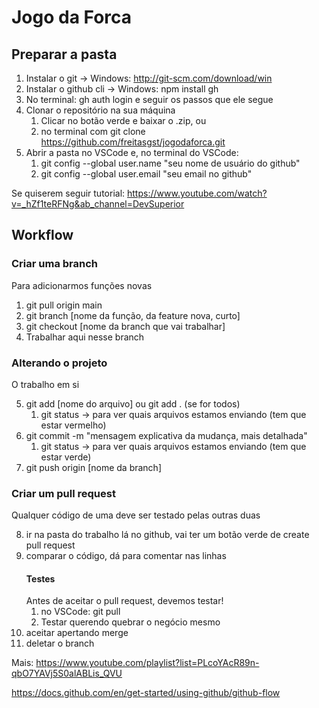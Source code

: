 # Jogo da Forca

## Preparar a pasta

1. Instalar o git -> Windows: http://git-scm.com/download/win
2. Instalar o github cli -> Windows: npm install gh
3. No terminal: gh auth login e seguir os passos que ele segue
3. Clonar o repositório na sua máquina
    1. Clicar no botão verde e baixar o .zip, ou 
    2. no terminal com git clone https://github.com/freitasgst/jogodaforca.git
3. Abrir a pasta no VSCode e, no terminal do VSCode:
    1. git config --global user.name "seu nome de usuário do github"
    2. git config --global user.email "seu email no github"

Se quiserem seguir tutorial: https://www.youtube.com/watch?v=_hZf1teRFNg&ab_channel=DevSuperior

## Workflow

### Criar uma branch
Para adicionarmos funções novas

1. git pull origin main
2. git branch [nome da função, da feature nova, curto]
3. git checkout [nome da branch que vai trabalhar]
4. Trabalhar aqui nesse branch

### Alterando o projeto
O trabalho em si

5. git add [nome do arquivo] ou git add . (se for todos) 
    1. git status -> para ver quais arquivos estamos enviando (tem que estar vermelho)
6. git commit -m "mensagem explicativa da mudança, mais detalhada"
    1. git status -> para ver quais arquivos estamos enviando (tem que estar verde)
7. git push origin [nome da branch]

### Criar um pull request
Qualquer código de uma deve ser testado pelas outras duas

8. ir na pasta do trabalho lá no github, vai ter um botão verde de create pull request
9. comparar o código, dá para comentar nas linhas
    #### Testes
    Antes de aceitar o pull request, devemos testar!
    1. no VSCode: git pull
    2. Testar querendo quebrar o negócio mesmo
10. aceitar apertando merge
11. deletar o branch

Mais: https://www.youtube.com/playlist?list=PLcoYAcR89n-qbO7YAVj5S0alABLis_QVU

https://docs.github.com/en/get-started/using-github/github-flow